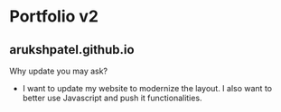 # Portfolio v2
## arukshpatel.github.io 

Why update you may ask?
- I want to update my website to modernize the layout. I also want to better use Javascript and push it functionalities.
